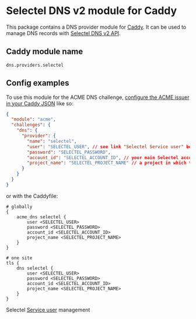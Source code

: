 # Selectel DNS v2 module for Caddy

This package contains a DNS provider module for [Caddy](https://github.com/caddyserver/caddy). It can be used to manage DNS records with [Selectel DNS v2 API](https://developers.selectel.ru/docs/cloud-services/dns_api/dns_api_actual/).

## Caddy module name

```
dns.providers.selectel
```

## Config examples

To use this module for the ACME DNS challenge, [configure the ACME issuer in your Caddy JSON](https://caddyserver.com/docs/json/apps/tls/automation/policies/issuer/acme/) like so:

```json
{
  "module": "acme",
  "challenges": {
    "dns": {
      "provider": {
        "name": "selectel",
        "user": "SELECTEL_USER", // see link "Selectel Service user" below
        "password": "SELECTEL_PASSWORD",
        "account_id": "SELECTEL_ACCOUNT_ID", // your main Selectel account id, like "123456"
        "project_name": "SELECTEL_PROJECT_NAME" // a project in which the service user is an administrator
      }
    }
  }
}
```

or with the Caddyfile:

```
# globally
{
	acme_dns selectel {
		user <SELECTEL_USER>
		password <SELECTEL_PASSWORD>
		account_id <SELECTEL_ACCOUNT_ID>
		project_name <SELECTEL_PROJECT_NAME>
	}
}
```

```
# one site
tls {
	dns selectel {
		user <SELECTEL_USER>
		password <SELECTEL_PASSWORD>
		account_id <SELECTEL_ACCOUNT_ID>
		project_name <SELECTEL_PROJECT_NAME>
	}
}
```

Selectel [Service user](https://my.selectel.ru/iam/users_management/users?type=service) management
